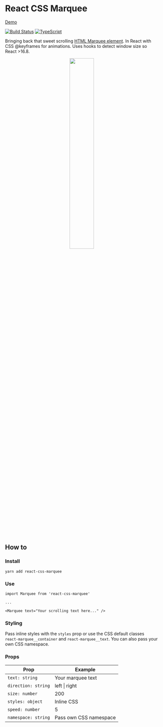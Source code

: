 # React CSS Marquee

[Demo](http://react-css-marquee.surge.sh/)


[![Build Status](https://travis-ci.org/samuelweckstrom/react-css-marquee.svg?branch=master)](https://travis-ci.org/samuelweckstrom/react-css-marquee)
[![TypeScript](https://badges.frapsoft.com/typescript/code/typescript.svg?v=101)](https://github.com/ellerbrock/typescript-badges/)

Bringing back that sweet scrolling [HTML Marquee element](https://developer.mozilla.org/en-US/docs/Web/HTML/Element/marquee). In React with CSS @keyframes for animations. Uses hooks to detect window size so React >16.8.

<div align="center">
  <img style="width: 40%" src="https://s3.eu-central-1.amazonaws.com/samuel.weckstrom.xyz/github/marquee.gif">
</div>


## How to

### Install

```
yarn add react-css-marquee
```

### Use

```
import Marquee from 'react-css-marquee'

...

<Marquee text="Your scrolling text here..." />
```

### Styling

Pass inline styles with the `styles` prop or use the CSS default classes `react-marquee__container` and `react-marquee__text`. You can also pass your own CSS namespace.

### Props

| Prop  | Example |
| ------------- | ------------- |
| `text: string`  | Your marquee text |
|`direction: string` |  left \| right |
| `size: number`  | 200  |
| `styles: object`  | Inline CSS  |
| `speed: number`  | 5  |
|`namespace: string`| Pass own CSS namespace|
